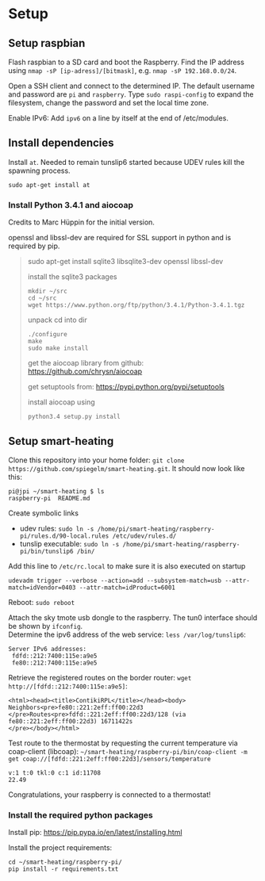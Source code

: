 # Setup

## Setup raspbian

Flash raspbian to a SD card and boot the Raspberry. Find the IP address using `nmap -sP [ip-adress]/[bitmask]`, e.g. `nmap -sP 192.168.0.0/24`.

Open a SSH client and connect to the determined IP. The default username and password are `pi` and `raspberry`.
Type `sudo raspi-config` to expand the filesystem, change the password and set the local time zone.

Enable IPv6: Add `ipv6` on a line by itself at the end of /etc/modules.

## Install dependencies

Install `at`. Needed to remain tunslip6 started because UDEV rules kill the spawning process.
```
sudo apt-get install at
```

### Install Python 3.4.1 and aiocoap

Credits to Marc Hüppin for the initial version.

openssl and libssl-dev are required for SSL support in python and is required by pip.

> sudo apt-get install sqlite3 libsqlite3-dev openssl libssl-dev
> 
> install the sqlite3 packages
> 
> ```
> mkdir ~/src
> cd ~/src
> wget https://www.python.org/ftp/python/3.4.1/Python-3.4.1.tgz
> ```
> 
> unpack
> cd into dir
> 
> ```
> ./configure
> make
> sudo make install
> ```
> 
> get the aiocoap library from github: https://github.com/chrysn/aiocoap
> 
> get setuptools from: https://pypi.python.org/pypi/setuptools
> 
> install aiocoap using
> ```
> python3.4 setup.py install
> ```

## Setup smart-heating

Clone this repository into your home folder: `git clone https://github.com/spiegelm/smart-heating.git`. It should now look like this:
```
pi@jpi ~/smart-heating $ ls
raspberry-pi  README.md
```

Create symbolic links

* udev rules: `sudo ln -s /home/pi/smart-heating/raspberry-pi/rules.d/90-local.rules /etc/udev/rules.d/`
* tunslip executable: `sudo ln -s /home/pi/smart-heating/raspberry-pi/bin/tunslip6 /bin/`

Add this line to `/etc/rc.local` to make sure it is also executed on startup
```
udevadm trigger --verbose --action=add --subsystem-match=usb --attr-match=idVendor=0403 --attr-match=idProduct=6001
```

Reboot: `sudo reboot`

Attach the sky tmote usb dongle to the raspberry. The tun0 interface should be shown by `ifconfig`.  
Determine the ipv6 address of the web service: `less /var/log/tunslip6`:

```
Server IPv6 addresses:
 fdfd::212:7400:115e:a9e5
 fe80::212:7400:115e:a9e5
```

Retrieve the registered routes on the border router: `wget http://[fdfd::212:7400:115e:a9e5]`:
```
<html><head><title>ContikiRPL</title></head><body>
Neighbors<pre>fe80::221:2eff:ff00:22d3
</pre>Routes<pre>fdfd::221:2eff:ff00:22d3/128 (via fe80::221:2eff:ff00:22d3) 16711422s
</pre></body></html>
```

Test route to the thermostat by requesting the current temperature via coap-client (libcoap): `~/smart-heating/raspberry-pi/bin/coap-client -m get coap://[fdfd::221:2eff:ff00:22d3]/sensors/temperature`
```
v:1 t:0 tkl:0 c:1 id:11708
22.49
```

Congratulations, your raspberry is connected to a thermostat!

### Install the required python packages

Install pip: https://pip.pypa.io/en/latest/installing.html

Install the project requirements:

```
cd ~/smart-heating/raspberry-pi/
pip install -r requirements.txt
```
